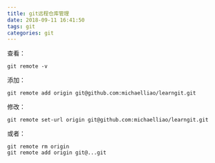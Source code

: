 ```yaml
---
title: git远程仓库管理
date: 2018-09-11 16:41:50
tags: git
categories: git
---
```


查看：
```
git remote -v
```

添加：
```
git remote add origin git@github.com:michaelliao/learngit.git
```
修改：
```
git remote set-url origin git@github.com:michaelliao/learngit.git
```
或者：
```
git remote rm origin
git remote add origin git@...git
```
